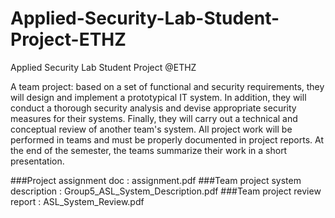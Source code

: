 # Applied-Security-Lab-Student-Project-ETHZ
Applied Security Lab Student Project @ETHZ

A team project: based on a set of functional and security requirements, they will design and implement a prototypical IT system. In addition, they will conduct a thorough security analysis and devise appropriate security measures for their systems. Finally, they will carry out a technical and conceptual review of another team's system. All project work will be performed in teams and must be properly documented in project reports. At the end of the semester, the teams summarize their work in a short presentation.

###Project assignment doc :
assignment.pdf
###Team project system description : 
Group5_ASL_System_Description.pdf
###Team project review report : 
ASL_System_Review.pdf
